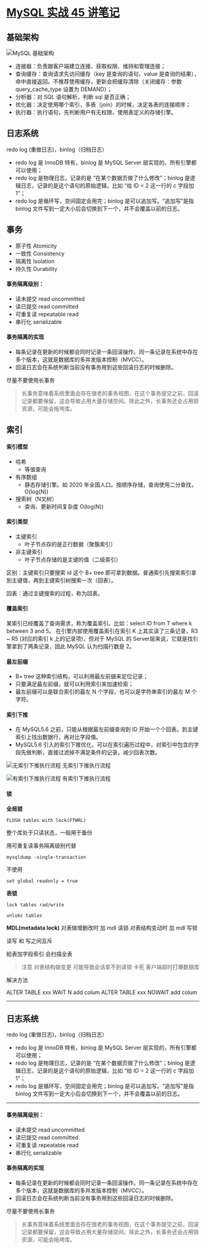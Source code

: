 # [MySQL 实战 45 讲笔记](https://github.com/EruDev/blog/issues/2)

## 基础架构
![MySQL 基础架构](https://user-images.githubusercontent.com/31091355/106376530-241b0f80-63d1-11eb-9842-2ec186434885.png)
- 连接器：负责跟客户端建立连接、获取权限、维持和管理连接；
- 查询缓存：查询请求先访问缓存（key 是查询的语句，value 是查询的结果），命中直接返回。不推荐使用缓存，更新会把缓存清除（关闭缓存：参数 query_cache_type 设置为 DEMAND）；
- 分析器：对 SQL 语句解析，判断 sql 是否正确；
- 优化器：决定使用哪个索引，多表（join）的时候，决定各表的连接顺序；
- 执行器：执行语句，先判断用户有无权限，使用表定义的存储引擎。

## 日志系统

redo log (重做日志)，binlog（归档日志）
- redo log 是 InnoDB 特有，binlog 是 MySQL Server 层实现的，所有引擎都可以使用；
- redo log 是物理日志，记录的是 “在某个数据页做了什么修改”；binlog 是逻辑日志，记录的是这个语句的原始逻辑，比如 “给 ID = 2 这一行的 c 字段加 1”；
- redo log 是循环写，空间固定会用完；binlog 是可以追加写。“追加写”是指 binlog 文件写到一定大小后会切换到下一个，并不会覆盖以前的日志。

## 事务
- 原子性 Atomicity
- 一致性 Consistency
- 隔离性 Isolation
- 持久性 Durability

#### 事务隔离级别：
- 读未提交 read uncommitted
- 读已提交 read committed
- 可重复读 repeatable read
- 串行化 serializable

#### 事务隔离的实现
- 每条记录在更新的时候都会同时记录一条回滚操作。同一条记录在系统中存在多个版本，这就是数据库的多并发版本控制（MVCC）。
- 回滚日志会在系统判断当前没有事务用到这些回滚日志的时候删除。

尽量不要使用长事务
>长事务意味着系统里面会存在很老的事务视图，在这个事务提交之前，回滚记录都要保留，这会导致占用大量存储空间。除此之外，长事务还会占用锁资源，可能会拖垮库。

## 索引

#### 索引模型
- 哈希
     - 等值查询
- 有序数组
     -  静态存储引擎。如 2020 年全国人口。按顺序存储，查询使用二分查找，O(log(N))
- 搜索树（N叉树）
     - 查询、更新时间复杂度 O(log(N))

#### 索引类型
- 主键索引
    - 叶子节点存的是正行数据（聚簇索引）
- 非主键索引
    - 叶子节点存储的是主键的值（二级索引） 

区别：主键索引只要搜索 id 这个 B+ tree 即可拿到数据。普通索引先搜索索引拿到主键值，再到主键索引树搜索一次（回表）。

回表：通过主键搜索的过程，称为回表。

#### 覆盖索引
某索引已经覆盖了查询需求，称为覆盖索引。比如：select ID from T where k between 3 and 5。
在引擎内部使用覆盖索引在索引 K 上其实读了三条记录，R3 ~ R5 (对应的索引 k 上的记录项)，但对于 MySQL 的 Server层来说，它就是找引擎拿到了两条记录，因此 MySQL 认为扫描行数是 2。

#### 最左前缀
- B+ tree 这种索引结构，可以利用最左前缀来定位记录；
- 只要满足最左前缀，就可以利用索引来加速检索；
- 最左前缀可以是联合索引的最左 N 个字段，也可以是字符串索引的最左 M 个字符。

#### 索引下推
- 在 MySQL5.6 之前，只能从根据最左前缀查询到 ID 开始一个个回表。到主键索引上找出数据行，再对比字段值。
- MySQL5.6 引入的索引下推优化，可以在索引遍历过程中，对索引中包含的字段先做判断，直接过滤掉不满足条件的记录，减少回表次数。

![无索引下推执行流程](https://user-images.githubusercontent.com/31091355/106461500-d1744d00-64cf-11eb-9b54-f4546b5f2015.jpg)
                                                                                无索引下推执行流程

![有索引下推执行流程](https://user-images.githubusercontent.com/31091355/106461546-df29d280-64cf-11eb-940a-d495bb52cb12.jpg)
                                                                                有索引下推执行流程

#### 锁

**全局锁**

```mysql
FLUSH tables with lock(FTWRL)
```

整个库处于只读状态，一般用于备份

用可重复读事务隔离级别代替

```mysql
mysqldump -single-transaction
```

不使用
```mysql
set global readonly = true
```

**表锁**
```mysql
lock tables rad/write

unlokc tables
```

**MDL(metadata lock)**
对表做增删改时 加 mdl 读锁 对表结构变动时 加 mdl 写锁

读写 和 写之间互斥

給表加字段索引 会扫描全表

>注意 对表结构做变更 可能导致会话拿不到读锁 卡死 客户端超时打爆数据库

解决方法

ALTER TABLE xxx WAIT N add colum
ALTER TABLE xxx NOWAIT add colum



---

## 日志系统

redo log (重做日志)，binlog（归档日志）
- redo log 是 InnoDB 特有，binlog 是 MySQL Server 层实现的，所有引擎都可以使用；
- redo log 是物理日志，记录的是 “在某个数据页做了什么修改”；binlog 是逻辑日志，记录的是这个语句的原始逻辑，比如 “给 ID = 2 这一行的 c 字段加 1”；
- redo log 是循环写，空间固定会用完；binlog 是可以追加写。“追加写”是指 binlog 文件写到一定大小后会切换到下一个，并不会覆盖以前的日志。

---

#### 事务隔离级别：
- 读未提交 read uncommitted
- 读已提交 read committed
- 可重复读 repeatable read
- 串行化 serializable

#### 事务隔离的实现
- 每条记录在更新的时候都会同时记录一条回滚操作。同一条记录在系统中存在多个版本，这就是数据库的多并发版本控制（MVCC）。
- 回滚日志会在系统判断当前没有事务用到这些回滚日志的时候删除。

尽量不要使用长事务
>长事务意味着系统里面会存在很老的事务视图，在这个事务提交之前，回滚记录都要保留，这会导致占用大量存储空间。除此之外，长事务还会占用锁资源，可能会拖垮库。